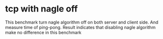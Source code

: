 # tcp with nagle off
This benchmark turn nagle algorithm off on both server and client side. 
And measure time of ping-pong. Result indicates that disabling nagle algorithm make no difference in this benchmark
